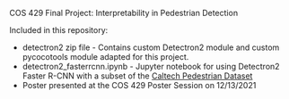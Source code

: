 COS 429 Final Project: Interpretability in Pedestrian Detection

Included in this repository:
* detectron2 zip file - Contains custom Detectron2 module and custom pycocotools module adapted for this project.
* detectron2_fasterrcnn.ipynb - Jupyter notebook for using Detectron2 Faster R-CNN with a subset of the [Caltech Pedestrian Dataset](https://drive.google.com/drive/folders/1IBlcJP8YsCaT81LwQ2YwQJac8bf1q8xF)
* Poster presented at the COS 429 Poster Session on 12/13/2021
